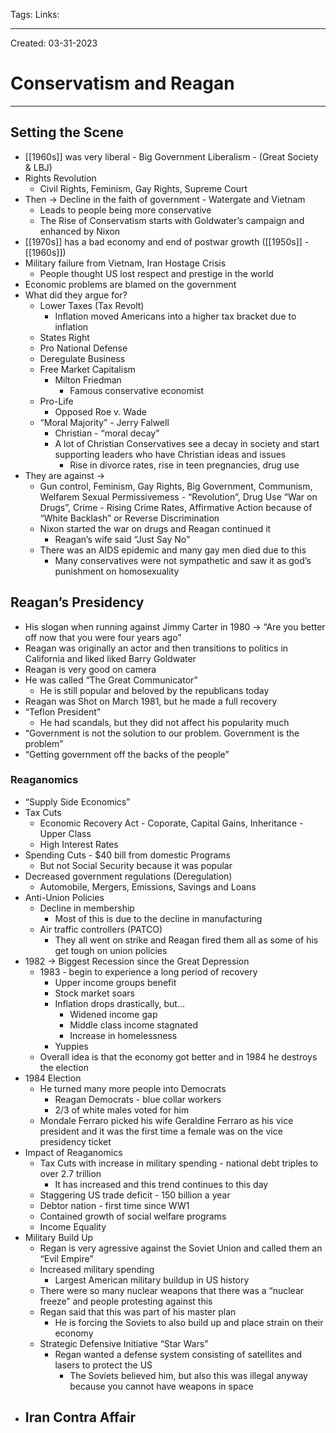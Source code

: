 Tags:
Links: 

---
Created: 03-31-2023
# Conservatism and Reagan
---

## Setting the Scene
- [[1960s]] was very liberal - Big Government Liberalism - (Great Society & LBJ)
- Rights Revolution
	- Civil Rights, Feminism, Gay Rights, Supreme Court
- Then → Decline in the faith of government - Watergate and Vietnam
	- Leads to people being more conservative
	- The Rise of Conservatism starts with Goldwater’s campaign and enhanced by Nixon
- [[1970s]] has a bad economy and end of postwar growth ([[1950s]] - [[1960s]])
- Military failure from Vietnam, Iran Hostage Crisis
	- People thought US lost respect and prestige in the world
- Economic problems are blamed on the government
- What did they argue for?
	- Lower Taxes (Tax Revolt)
		- Inflation moved Americans into a higher tax bracket due to inflation
	- States Right
	- Pro National Defense
	- Deregulate Business
	- Free Market Capitalism
		- Milton Friedman
			- Famous conservative economist
	- Pro-Life
		- Opposed Roe v. Wade
	- “Moral Majority” - Jerry Falwell
		- Christian - “moral decay”
		- A lot of Christian Conservatives see a decay in society and start supporting leaders who have Christian ideas and issues
			- Rise in divorce rates, rise in teen pregnancies, drug use
- They are against →
	- Gun control, Feminism, Gay Rights, Big Government, Communism, Welfarem Sexual Permissivemess - “Revolution”, Drug Use “War on Drugs”, Crime - Rising Crime Rates, Affirmative Action because of “White Backlash” or Reverse Discrimination
	- Nixon started the war on drugs and Reagan continued it
		- Reagan’s wife said “Just Say No”
	- There was an AIDS epidemic and many gay men died due to this
		- Many conservatives were not sympathetic and saw it as god’s punishment on homosexuality
## Reagan’s Presidency
- His slogan when running against Jimmy Carter in 1980 → “Are you better off now that you were four years ago”
- Reagan was originally an actor and then transitions to politics in California and liked liked Barry Goldwater
- Reagan is very good on camera
- He was called “The Great Communicator”
	- He is still popular and beloved by the republicans today
- Reagan was Shot on March 1981, but he made a full recovery
- “Teflon President”
	- He had scandals, but they did not affect his popularity much
- “Government is not the solution to our problem. Government is the problem”
- “Getting government off the backs of the people”
### Reaganomics
- “Supply Side Economics”
- Tax Cuts
	- Economic Recovery Act - Coporate, Capital Gains, Inheritance - Upper Class
	- High Interest Rates
- Spending Cuts - $40 bill from domestic Programs
	- But not Social Security because it was popular
- Decreased government regulations (Deregulation)
	- Automobile, Mergers, Emissions, Savings and Loans
- Anti-Union Policies
	- Decline in membership
		- Most of this is due to the decline in manufacturing
	- Air traffic controllers (PATCO)
		- They all went on strike and Reagan fired them all as some of his get tough on union policies
- 1982 → Biggest Recession since the Great Depression
	- 1983 - begin to experience a long period of recovery
		- Upper income groups benefit
		- Stock market soars
		- Inflation drops drastically, but…
			- Widened income gap
			- Middle class income stagnated
			- Increase in homelessness
		- Yuppies
	- Overall idea is that the economy got better and in 1984 he destroys the election
- 1984 Election
	- He turned many more people into Democrats
		- Reagan Democrats - blue collar workers
		- 2/3 of white males voted for him
	- Mondale Ferraro picked his wife Geraldine Ferraro as his vice president and it was the first time a female was on the vice presidency ticket
- Impact of Reaganomics
	- Tax Cuts with increase in military spending - national debt triples to over 2.7 trillion
		- It has increased and this trend continues to this day
	- Staggering US trade deficit - 150 billion a year
	- Debtor nation - first time since WW1
	- Contained growth of social welfare programs
	- Income Equality
- Military Build Up
	- Regan is very agressive against the Soviet Union and called them an “Evil Empire”
	- Increased military spending
		- Largest American military buildup in US history
	- There were so many nuclear weapons that there was a “nuclear freeze” and people protesting against this
	- Regan said that this was part of his master plan
		- He is forcing the Soviets to also build up and place strain on their economy
	- Strategic Defensive Initiative “Star Wars”
		- Regan wanted a defense system consisting of satellites and lasers to protect the US
			- The Soviets believed him, but also this was illegal anyway because you cannot have weapons in space
- Iran Contra Affair
	- 
